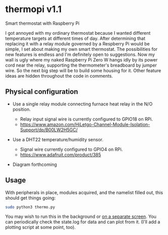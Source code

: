 # thermopi v1.1
Smart thermostat with Raspberry Pi

I got annoyed with my ordinary thermostat because I wanted different temperature targets at different times of day.  After determining that replacing it with a relay module governed by a Respberry Pi would be simple, I set about making my own smart thermostat.  The possibilities for new features is endless and I'm definitely open to suggestions.  Now my wall is ugly where my naked Raspberry Pi Zero W hangs idly by its power cord near the relay, supporting the thermometer's breadboard by jumper wire.  So the next big step will be to build some housing for it.  Other feature ideas are hidden throughout the code in comments.

## Physical configuration

- Use a single relay module connecting furnace heat relay in the N/O position.
  - Relay input signal wire is currently configured to GPIO18 on RPi.
  - https://www.amazon.com/HiLetgo-Channel-Module-Isolation-Support/dp/B00LW2H5GC/
  
- Use a DHT22 temperature/humidity sensor.
  - Signal wire currently configured to GPIO4 on RPi.
  - https://www.adafruit.com/product/385
  
- Diagram forthcoming

## Usage

With peripherals in place, modules acquired, and the namelist filled out, this should get things going:

```bash
sudo python3 thermo.py
```

You may wish to run this in the background or [on a separate screen](https://www.howtogeek.com/662422/how-to-use-linuxs-screen-command/).  You can periodically check the state.log for data and can plot from it.  (I'll add a plotting script at some point, too).
